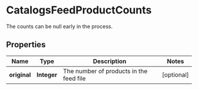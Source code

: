 

# CatalogsFeedProductCounts

The counts can be null early in the process.

## Properties

Name | Type | Description | Notes
------------ | ------------- | ------------- | -------------
**original** | **Integer** | The number of products in the feed file |  [optional]



